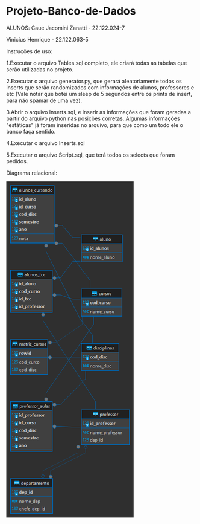 # Projeto-Banco-de-Dados

ALUNOS:
Caue Jacomini Zanatti - 22.122.024-7

Vinicius Henrique - 22.122.063-5

Instruções de uso:

1.Executar o arquivo Tables.sql completo, ele criará todas as tabelas que serão utilizadas no projeto.

2.Executar o arquivo generator.py, que gerará aleatoriamente todos os inserts que serão randomizados com informações de alunos, professores e etc (Vale notar que botei um sleep de 5 segundos entre os prints de insert, para não spamar de uma vez).

3.Abrir o arquivo Inserts.sql, e inserir as informações que foram geradas a partir do arquivo python nas posições corretas. Algumas informações "estáticas" já foram inseridas no arquivo, para que como um todo ele o banco faça sentido.

4.Executar o arquivo Inserts.sql

5.Executar o arquivo Script.sql, que terá todos os selects que foram pedidos.



Diagrama relacional:


![alt text](image.png)
